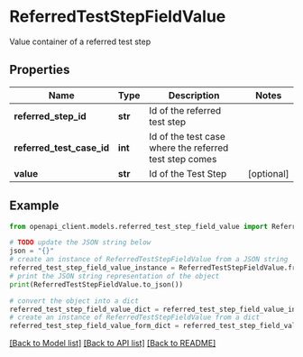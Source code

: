 # ReferredTestStepFieldValue

Value container of a referred test step

## Properties

Name | Type | Description | Notes
------------ | ------------- | ------------- | -------------
**referred_step_id** | **str** | Id of the referred test step | 
**referred_test_case_id** | **int** | Id of the test case where the referred test step comes | 
**value** | **str** | Id of the Test Step | [optional] 

## Example

```python
from openapi_client.models.referred_test_step_field_value import ReferredTestStepFieldValue

# TODO update the JSON string below
json = "{}"
# create an instance of ReferredTestStepFieldValue from a JSON string
referred_test_step_field_value_instance = ReferredTestStepFieldValue.from_json(json)
# print the JSON string representation of the object
print(ReferredTestStepFieldValue.to_json())

# convert the object into a dict
referred_test_step_field_value_dict = referred_test_step_field_value_instance.to_dict()
# create an instance of ReferredTestStepFieldValue from a dict
referred_test_step_field_value_form_dict = referred_test_step_field_value.from_dict(referred_test_step_field_value_dict)
```
[[Back to Model list]](../README.md#documentation-for-models) [[Back to API list]](../README.md#documentation-for-api-endpoints) [[Back to README]](../README.md)


